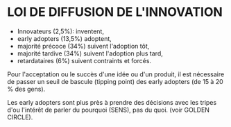 # LOI DE DIFFUSION DE L'INNOVATION 

- Innovateurs (2,5%): inventent, 
- early adopters (13,5%) adoptent, 
- majorité précoce (34%) suivent l'adoption tôt, 
- majorité tardive (34%) suivent l'adoption plus tard, 
- retardataires (6%) suivent contraints et forcés. 

Pour l'acceptation ou le succès d'une idée ou d'un produit, il est nécessaire de passer un seuil de bascule (tipping point) des early adopters (de 15 à 20 % des gens). 

Les early adopters sont plus près à prendre des décisions avec les tripes d'ou l'intérêt de parler du pourquoi (SENS), pas du quoi. (voir GOLDEN CIRCLE).
